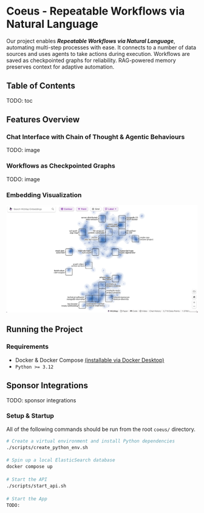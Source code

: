 # Coeus - Repeatable Workflows via Natural Language

Our project enables __*Repeatable Workflows via Natural Language*__, automating multi-step processes with ease. It connects to a number of data sources and uses agents to take actions during execution. Workflows are saved as checkpointed graphs for reliability. RAG-powered memory preserves context for adaptive automation.

## Table of Contents

TODO: toc

## Features Overview

### Chat Interface with Chain of Thought & Agentic Behaviours

TODO: image

### Workflows as Checkpointed Graphs

TODO: image

### Embedding Visualization

![Embedding Visualization](assets/embedding-visualization.png)

## Running the Project

### Requirements

- Docker & Docker Compose [(installable via Docker Desktop)](https://www.docker.com/products/docker-desktop/)
- `Python >= 3.12`

## Sponsor Integrations

TODO: sponsor integrations

### Setup & Startup

All of the following commands should be run from the root `coeus/` directory.

```sh
# Create a virtual environment and install Python dependencies
./scripts/create_python_env.sh

# Spin up a local ElasticSearch database
docker compose up

# Start the API
./scripts/start_api.sh

# Start the App
TODO:
```
